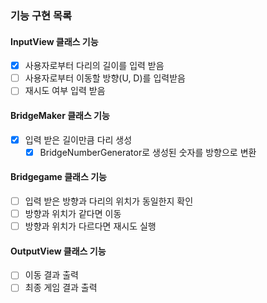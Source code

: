 ### 기능 구현 목록
#### InputView 클래스 기능
- [x] 사용자로부터 다리의 길이를 입력 받음
- [ ] 사용자로부터 이동할 방향(U, D)를 입력받음
- [ ] 재시도 여부 입력 받음
#### BridgeMaker 클래스 기능
- [x] 입력 받은 길이만큼 다리 생성
  - [x] BridgeNumberGenerator로 생성된 숫자를 방향으로 변환
#### Bridgegame 클래스 기능
- [ ] 입력 받은 방향과 다리의 위치가 동일한지 확인
- [ ] 방향과 위치가 같다면 이동
- [ ] 방향과 위치가 다르다면 재시도 실행
#### OutputView 클래스 기능
- [ ] 이동 결과 출력
- [ ] 최종 게임 결과 출력
